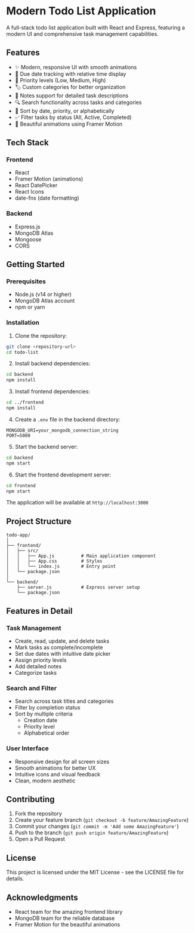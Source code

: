 # Modern Todo List Application

A full-stack todo list application built with React and Express, featuring a modern UI and comprehensive task management capabilities.

## Features

- ✨ Modern, responsive UI with smooth animations
- 📅 Due date tracking with relative time display
- 🎯 Priority levels (Low, Medium, High)
- 🏷️ Custom categories for better organization
- 📝 Notes support for detailed task descriptions
- 🔍 Search functionality across tasks and categories
- 🔄 Sort by date, priority, or alphabetically
- ✅ Filter tasks by status (All, Active, Completed)
- 💫 Beautiful animations using Framer Motion

## Tech Stack

### Frontend
- React
- Framer Motion (animations)
- React DatePicker
- React Icons
- date-fns (date formatting)

### Backend
- Express.js
- MongoDB Atlas
- Mongoose
- CORS

## Getting Started

### Prerequisites
- Node.js (v14 or higher)
- MongoDB Atlas account
- npm or yarn

### Installation

1. Clone the repository:
```bash
git clone <repository-url>
cd todo-list
```

2. Install backend dependencies:
```bash
cd backend
npm install
```

3. Install frontend dependencies:
```bash
cd ../frontend
npm install
```

4. Create a `.env` file in the backend directory:
```env
MONGODB_URI=your_mongodb_connection_string
PORT=5000
```

5. Start the backend server:
```bash
cd backend
npm start
```

6. Start the frontend development server:
```bash
cd frontend
npm start
```

The application will be available at `http://localhost:3000`

## Project Structure

```
todo-app/
│
├── frontend/
│   ├── src/
│   │   ├── App.js          # Main application component
│   │   ├── App.css         # Styles
│   │   └── index.js        # Entry point
│   └── package.json
│
└── backend/
    ├── server.js           # Express server setup
    └── package.json
```

## Features in Detail

### Task Management
- Create, read, update, and delete tasks
- Mark tasks as complete/incomplete
- Set due dates with intuitive date picker
- Assign priority levels
- Add detailed notes
- Categorize tasks

### Search and Filter
- Search across task titles and categories
- Filter by completion status
- Sort by multiple criteria
  - Creation date
  - Priority level
  - Alphabetical order

### User Interface
- Responsive design for all screen sizes
- Smooth animations for better UX
- Intuitive icons and visual feedback
- Clean, modern aesthetic

## Contributing

1. Fork the repository
2. Create your feature branch (`git checkout -b feature/AmazingFeature`)
3. Commit your changes (`git commit -m 'Add some AmazingFeature'`)
4. Push to the branch (`git push origin feature/AmazingFeature`)
5. Open a Pull Request

## License

This project is licensed under the MIT License - see the LICENSE file for details.

## Acknowledgments

- React team for the amazing frontend library
- MongoDB team for the reliable database
- Framer Motion for the beautiful animations
